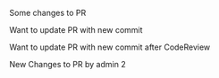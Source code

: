 Some changes to PR

Want to update PR with new commit

Want to update PR with new commit after CodeReview

New Changes to PR by admin 2
